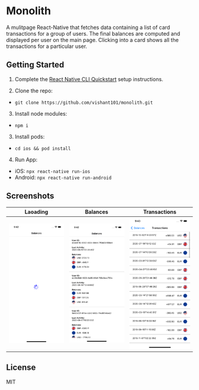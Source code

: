 # Monolith 
A mulitpage React-Native that fetches data containing a list of card transactions for a group of users. The final balances are computed and displayed per user on the main page. Clicking into a card shows all the transactions for a particular user.

## Getting Started
1. Complete the [React Native CLI Quickstart](https://facebook.github.io/react-native/docs/getting-started.html) setup instructions.

2. Clone the repo:
- `git clone https://github.com/vishant101/monolith.git`

3. Install node modules:
- `npm i`

3. Install pods:
- `cd ios && pod install`

4. Run App:
- iOS: `npx react-native run-ios`
- Android: `npx react-native run-android`

## Screenshots
| Laoading | Balances | Transactions |
|------|---------|-----|
| <img src="https://github.com/vishant101/monolith/blob/main/screenshots/1.png" width="275" alt="Loading" title="Loading" /> | <img src="https://github.com/vishant101/monolith/blob/main/screenshots/2.png" width="275" alt="Balances" title="Balances" /> | <img src="https://github.com/vishant101/monolith/blob/main/screenshots/3.png" width="275" alt="Transactions" title="Transactions" /> |


## License
MIT
